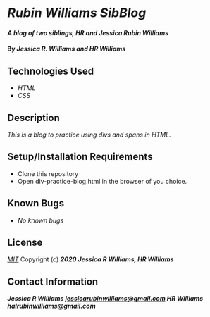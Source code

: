 # _Rubin Williams SibBlog_

#### _A blog of two siblings, HR and Jessica Rubin Williams_

#### By _**Jessica R. Williams and HR Williams**_

## Technologies Used

* _HTML_
* _CSS_

## Description

_This is a blog to practice using divs and spans in HTML._

## Setup/Installation Requirements

* Clone this repository
* Open div-practice-blog.html in the browser of you choice.

## Known Bugs

* _No known bugs_

## License
*[MIT](https://choosealicense.com/licenses/mit/)*
Copyright (c) **_2020 Jessica R Williams, HR Williams_**
## Contact Information
**_Jessica R Williams jessicarubinwilliams@gmail.com HR Williams halrubinwilliams@gmail.com_**
